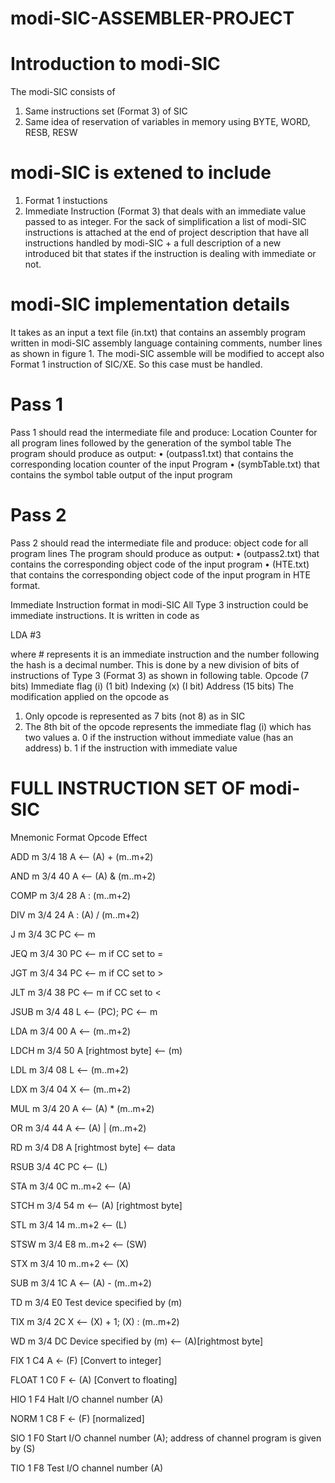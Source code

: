 # modi-SIC-ASSEMBLER-PROJECT
# Introduction to modi-SIC
The modi-SIC consists of
1. Same instructions set (Format 3) of SIC
2. Same idea of reservation of variables in memory using BYTE, WORD, RESB, RESW

# modi-SIC is extened to include
1. Format 1 instuctions
2. Immediate Instruction (Format 3) that deals with an immediate value passed to as integer.
For the sack of simplification a list of modi-SIC instructions is attached at the end of project
description that have all instructions handled by modi-SIC + a full description of a new introduced
bit that states if the instruction is dealing with immediate or not.

# modi-SIC implementation details
It takes as an input a text file (in.txt) that contains an assembly program written in modi-SIC
assembly language containing comments, number lines as shown in figure 1. The modi-SIC
assemble will be modified to accept also Format 1 instruction of SIC/XE. So this case must be
handled.


# Pass 1
Pass 1 should read the intermediate file and produce: Location Counter for all program lines
followed by the generation of the symbol table
The program should produce as output:
• (outpass1.txt) that contains the corresponding location counter of the input Program
• (symbTable.txt) that contains the symbol table output of the input program
# Pass 2
Pass 2 should read the intermediate file and produce: object code for all program lines 
The program should produce as output:
• (outpass2.txt) that contains the corresponding object code of the input program
• (HTE.txt) that contains the corresponding object code of the input program in HTE format.

Immediate Instruction format in modi-SIC
All Type 3 instruction could be immediate instructions.
It is written in code as

LDA #3

where \# represents it is an immediate instruction and the number following the hash is a
decimal number.
This is done by a new division of bits of instructions of Type 3 (Format 3) as shown in following table.
Opcode (7 bits) Immediate flag (i) (1 bit) Indexing (x) (I bit) Address (15 bits)
The modification applied on the opcode as
1. Only opcode is represented as 7 bits (not 8) as in SIC
2. The 8th bit of the opcode represents the immediate flag (i) which has two values
a. 0 if the instruction without immediate value (has an address)
b. 1 if the instruction with immediate value


# FULL INSTRUCTION SET OF modi-SIC

Mnemonic   Format   Opcode  Effect

ADD m       3/4     18 A <-- (A)  + (m..m+2)

AND m       3/4     40 A <-- (A)  & (m..m+2)

COMP m       3/4    28 A : (m..m+2)

DIV m       3/4      24 A : (A) / (m..m+2)

J m       3/4       3C PC <-- m

JEQ m       3/4       30 PC <-- m if CC set to =

JGT m       3/4       34 PC <-- m if CC set to >

JLT m       3/4       38 PC <-- m if CC set to <

JSUB m       3/4       48 L <-- (PC); PC <-- m

LDA m       3/4       00 A <-- (m..m+2)

LDCH m       3/4       50 A [rightmost byte] <-- (m)

LDL m       3/4       08 L <-- (m..m+2)

LDX m       3/4       04 X <-- (m..m+2)

MUL m       3/4       20 A <-- (A) * (m..m+2)

OR m       3/4       44 A <-- (A) | (m..m+2)

RD m       3/4       D8 A [rightmost byte] <-- data

RSUB       3/4       4C PC <-- (L)

STA m       3/4       0C m..m+2 <-- (A)

STCH m       3/4       54 m <-- (A) [rightmost byte]

STL m       3/4       14 m..m+2 <-- (L)

STSW m       3/4       E8 m..m+2 <-- (SW)

STX m       3/4       10 m..m+2 <-- (X)

SUB m       3/4       1C A <-- (A) - (m..m+2)

TD m       3/4       E0 Test device specified by (m)

TIX m       3/4       2C X <-- (X) + 1; (X) : (m..m+2)

WD m       3/4       DC Device specified by (m) <-- (A)[rightmost byte]

FIX          1       C4 A <- (F) [Convert to integer]

FLOAT       1       C0 F <- (A) [Convert to floating]

HIO       1       F4 Halt I/O channel number (A)

NORM       1       C8 F <- (F) [normalized]

SIO       1       F0 Start I/O channel number (A); address of channel program is given by (S)

TIO       1       F8 Test I/O channel number (A)

